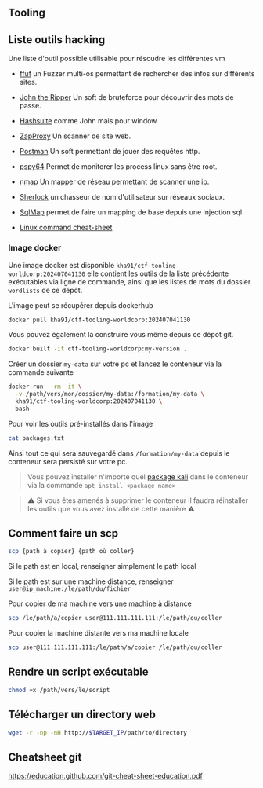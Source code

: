Tooling
---


## Liste outils hacking 

Une liste d'outil possible utilisable pour résoudre les différentes vm

- [ffuf](https://github.com/ffuf/ffuf) un Fuzzer multi-os permettant de rechercher des infos sur différents sites.
- [John the Ripper](https://www.openwall.com/john/) Un soft de bruteforce pour découvrir des mots de passe.
- [Hashsuite](https://hashsuite.openwall.net/) comme John mais pour window.
- [ZapProxy](https://www.zaproxy.org/) Un scanner de site web.
- [Postman](https://www.postman.com/downloads/) Un soft permettant de jouer des requêtes http.
- [pspy64](https://github.com/DominicBreuker/pspy) Permet de monitorer les process linux sans être root.
- [nmap](https://nmap.org/) Un mapper de réseau permettant de scanner une ip.
- [Sherlock](https://github.com/sherlock-project/sherlock) un chasseur de nom d'utilisateur sur réseaux sociaux.
- [SqlMap](https://salsa.debian.org/pkg-security-team/sqlmap) permet de faire un mapping de base depuis une injection sql.

- [Linux command cheat-sheet](https://www.geeksforgeeks.org/linux-commands-cheat-sheet/)

### Image docker

Une image docker est disponible `kha91/ctf-tooling-worldcorp:202407041130` elle contient les outils de la liste précédente exécutables via ligne de commande, ainsi que les listes de mots du dossier `wordlists` de ce dépôt.

L'image peut se récupérer depuis dockerhub

```bash
docker pull kha91/ctf-tooling-worldcorp:202407041130
```

Vous pouvez également la construire vous même depuis ce dépot git.

```bash
docker built -it ctf-tooling-worldcorp:my-version .
```

Créer un dossier `my-data` sur votre pc et lancez le conteneur via la commande suivante

```bash
docker run --rm -it \
  -v /path/vers/mon/dossier/my-data:/formation/my-data \
  kha91/ctf-tooling-worldcorp:202407041130 \
  bash
```

Pour voir les outils pré-installés dans l'image

```bash
cat packages.txt
```

Ainsi tout ce qui sera sauvegardé dans `/formation/my-data` depuis le conteneur sera persisté sur votre pc.

> Vous pouvez installer n'importe quel [package kali](https://www.kali.org/tools/) dans le conteneur via la commande `apt install <package name>`

> :warning: Si vous êtes amenés à supprimer le conteneur il faudra réinstaller les outils que vous avez installé de cette manière :warning:

## Comment faire un scp

```bash
scp {path à copier} {path où coller}
```

Si le path est en local, renseigner simplement le path local

Si le path est sur une machine distance, renseigner `user@ip_machine:/le/path/du/fichier`

Pour copier de ma machine vers une machine à distance

```bash
scp /le/path/a/copier user@111.111.111.111:/le/path/ou/coller
```

Pour copier la machine distante vers ma machine locale

```bash
scp user@111.111.111.111:/le/path/a/copier /le/path/ou/coller
```

## Rendre un script exécutable

```bash
chmod +x /path/vers/le/script
```

## Télécharger un directory web

```bash
wget -r -np -nH http://$TARGET_IP/path/to/directory
```

## Cheatsheet git

https://education.github.com/git-cheat-sheet-education.pdf
